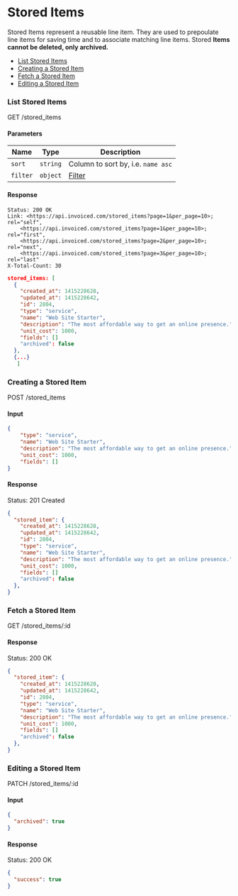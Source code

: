 Stored Items
====

Stored Items represent a reusable line item. They are used to prepoulate line items for saving time and to associate matching line items. Stored **Items cannot be deleted, only archived.**

* [List Stored Items](#list-stored-items)
* [Creating a Stored Item](#creating-a-stored-item)
* [Fetch a Stored Item](#fetch-a-stored-item)
* [Editing a Stored Item](#editing-a-stored-item)

### List Stored Items

  GET /stored_items

#### Parameters

Name | Type | Description
-----|------|-------------
`sort`|`string`|Column to sort by, i.e. `name asc`
`filter`|`object`|[Filter](../README.md#filter)

#### Response

```
Status: 200 OK
Link: <https://api.invoiced.com/stored_items?page=1&per_page=10>; rel="self",
    <https://api.invoiced.com/stored_items?page=1&per_page=10>; rel="first",
    <https://api.invoiced.com/stored_items?page=2&per_page=10>; rel="next",
    <https://api.invoiced.com/stored_items?page=3&per_page=10>; rel="last"
X-Total-Count: 30
```

```json
stored_items: [
  {
    "created_at": 1415228628,
    "updated_at": 1415228642,
    "id": 2804,
    "type": "service",
    "name": "Web Site Starter",
    "description": "The most affordable way to get an online presence.",
    "unit_cost": 1000,
    "fields": []
    "archived": false
  },
  {...}
   ]
```

### Creating a Stored Item

  POST /stored_items

#### Input

```json
{
    "type": "service",
    "name": "Web Site Starter",
    "description": "The most affordable way to get an online presence.",
    "unit_cost": 1000,
    "fields": []
}
```

#### Response

  Status: 201 Created

```json
{
  "stored_item": {
    "created_at": 1415228628,
    "updated_at": 1415228642,
    "id": 2804,
    "type": "service",
    "name": "Web Site Starter",
    "description": "The most affordable way to get an online presence.",
    "unit_cost": 1000,
    "fields": []
    "archived": false
  },
}
```

### Fetch a Stored Item

  GET /stored_items/:id

#### Response

  Status: 200 OK

```json
{
  "stored_item": {
    "created_at": 1415228628,
    "updated_at": 1415228642,
    "id": 2804,
    "type": "service",
    "name": "Web Site Starter",
    "description": "The most affordable way to get an online presence.",
    "unit_cost": 1000,
    "fields": []
    "archived": false
  },
}
```

### Editing a Stored Item

  PATCH /stored_items/:id

#### Input

```json
{
  "archived": true
}
```

#### Response

  Status: 200 OK

```json
{
  "success": true
}
```